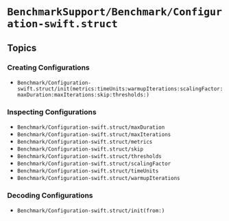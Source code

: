 # ``BenchmarkSupport/Benchmark/Configuration-swift.struct``

## Topics

### Creating Configurations

- ``Benchmark/Configuration-swift.struct/init(metrics:timeUnits:warmupIterations:scalingFactor:maxDuration:maxIterations:skip:thresholds:)``

### Inspecting Configurations

- ``Benchmark/Configuration-swift.struct/maxDuration``
- ``Benchmark/Configuration-swift.struct/maxIterations``
- ``Benchmark/Configuration-swift.struct/metrics``
- ``Benchmark/Configuration-swift.struct/skip``
- ``Benchmark/Configuration-swift.struct/thresholds``
- ``Benchmark/Configuration-swift.struct/scalingFactor``
- ``Benchmark/Configuration-swift.struct/timeUnits``
- ``Benchmark/Configuration-swift.struct/warmupIterations``

### Decoding Configurations

- ``Benchmark/Configuration-swift.struct/init(from:)``
